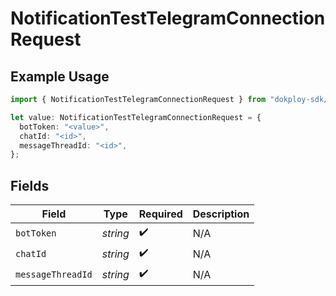 # NotificationTestTelegramConnectionRequest

## Example Usage

```typescript
import { NotificationTestTelegramConnectionRequest } from "dokploy-sdk/models/operations";

let value: NotificationTestTelegramConnectionRequest = {
  botToken: "<value>",
  chatId: "<id>",
  messageThreadId: "<id>",
};
```

## Fields

| Field              | Type               | Required           | Description        |
| ------------------ | ------------------ | ------------------ | ------------------ |
| `botToken`         | *string*           | :heavy_check_mark: | N/A                |
| `chatId`           | *string*           | :heavy_check_mark: | N/A                |
| `messageThreadId`  | *string*           | :heavy_check_mark: | N/A                |